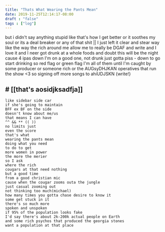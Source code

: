 ```yaml
---
title: "Thats What Wearing the Pants Mean"
date: 2019-11-25T12:14:17-08:00
draft : "false"
tags : ["log"]
---
```


but i didn't say anything stupid like that's how I get better or it soothes my soul
or its a deal breaker or any of that shit  || I just left it clear and stear way like the way the rich around me allow me to really be DGAF and write and I love it and I neer got drunk at a whole foods and doubt this will be the night
cause 4 ipas down I'm on a good one, not drunk just gotta piss - down to go start drinking so red flag or green flag I'm all of them until I'm caught by some producer or someone rich or the AUGsyDHJKAN operatives that run the show <3 so signing off more songs to ahiUDJSKN {write!}

## # [[that's aosidjksadfja]]

```
like sidebar side car
if she's going to maintain
BFF ex BF on the side
doesn't know about me/us
that means I can have
^^ && ** (( ))
no limits just
even the score
that's what
wearing the pants mean
doing what you need
to do to get
more women in power
the more the merier
so I ask
where the rich
cougars at that need nothing
but a good time
from a good christian mic
cause when the cougar zooms outa the jungle
just casual zooming out
not thinking too much(michael)
how many times you gotta chase desire to know it
some get stuck in it
there's so much more
spoken and unspoken
if 95% of the population looks fake
I'd say there's about 2k-200k actual people on Earth
and some rich psychos that produced the georgia stones
want a population at that place
```
